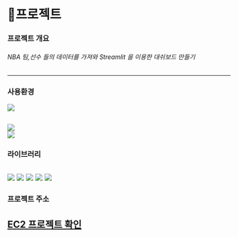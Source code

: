 # 🏀프로젝트

### 프로젝트 개요
###### NBA 팀,선수 들의 데이터를 가져와 Streamlit 을 이용한 대쉬보드 만들기
---
### 사용환경
<img src="https://img.shields.io/badge/Windows-0078D6?style=for-the-badge&logo=Windows&logoColor=white">
 
<img src="https://img.shields.io/badge/Amazon EC2-FF9900.svg?
          style=flat
          &logo=Amazon EC2
          &logoColor=FF9900"/>           
<img src="https://img.shields.io/badge/Python-3776AB.svg?
          style=flat
          &logo=Python
          &logoColor=3776AB"/> 
---
### 라이브러리
<img src="https://img.shields.io/badge/Python-3776AB.svg?
          style=flat
          &logo=Python
          &logoColor=3776AB"/> 
<img src="https://img.shields.io/badge/Streamlit-FF4B4B.svg?
          style=flat
          &logo=Streamlit
          &logoColor=FF4B4B"/>
<img src="https://img.shields.io/badge/pandas-150458.svg?
          style=flat
          &logo=pandas
          &logoColor=150458"/>
<img src="https://img.shields.io/badge/Plotly-3F4F75.svg?
          style=flat
          &logo=Plotly
          &logoColor=3F4F75"/>
<img src="https://img.shields.io/badge/NumPy-013243.svg?
          style=flat
          &logo=NumPy
          &logoColor=013243"/>
---
### 프로젝트 주소
[EC2 프로젝트 확인](http://ec2-3-39-251-194.ap-northeast-2.compute.amazonaws.com:8501/)
---

